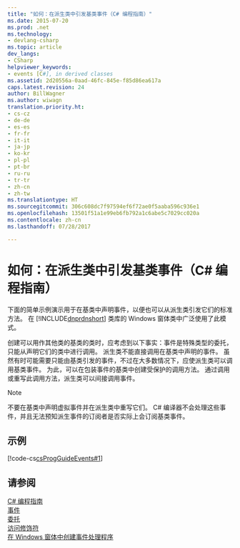 ```yaml
---
title: "如何：在派生类中引发基类事件（C# 编程指南）"
ms.date: 2015-07-20
ms.prod: .net
ms.technology:
- devlang-csharp
ms.topic: article
dev_langs:
- CSharp
helpviewer_keywords:
- events [C#], in derived classes
ms.assetid: 2d20556a-0aad-46fc-845e-f85d86ea617a
caps.latest.revision: 24
author: BillWagner
ms.author: wiwagn
translation.priority.ht:
- cs-cz
- de-de
- es-es
- fr-fr
- it-it
- ja-jp
- ko-kr
- pl-pl
- pt-br
- ru-ru
- tr-tr
- zh-cn
- zh-tw
ms.translationtype: HT
ms.sourcegitcommit: 306c608dc7f97594ef6f72ae0f5aaba596c936e1
ms.openlocfilehash: 13501f51a1e99eb6fb792a1c6abe5c7029cc020a
ms.contentlocale: zh-cn
ms.lasthandoff: 07/28/2017

---
```

# <a name="how-to-raise-base-class-events-in-derived-classes-c-programming-guide"></a>如何：在派生类中引发基类事件（C# 编程指南）
下面的简单示例演示用于在基类中声明事件，以便也可以从派生类引发它们的标准方法。 在 [!INCLUDE[dnprdnshort](~/includes/dnprdnshort-md.md)] 类库的 Windows 窗体类中广泛使用了此模式。  
  
 创建可以用作其他类的基类的类时，应考虑到以下事实：事件是特殊类型的委托，只能从声明它们的类中进行调用。 派生类不能直接调用在基类中声明的事件。 虽然有时可能需要只能由基类引发的事件，不过在大多数情况下，应使派生类可以调用基类事件。 为此，可以在包装事件的基类中创建受保护的调用方法。 通过调用或重写此调用方法，派生类可以间接调用事件。  
  
> [!NOTE]
>  不要在基类中声明虚拟事件并在派生类中重写它们。 C# 编译器不会处理这些事件，并且无法预知派生事件的订阅者是否实际上会订阅基类事件。  
  
## <a name="example"></a>示例  
 [!code-cs[csProgGuideEvents#1](../../../csharp/programming-guide/events/codesnippet/CSharp/how-to-raise-base-class-events-in-derived-classes_1.cs)]  
  
## <a name="see-also"></a>请参阅  
 [C# 编程指南](../../../csharp/programming-guide/index.md)   
 [事件](../../../csharp/programming-guide/events/index.md)   
 [委托](../../../csharp/programming-guide/delegates/index.md)   
 [访问修饰符](../../../csharp/programming-guide/classes-and-structs/access-modifiers.md)   
 [在 Windows 窗体中创建事件处理程序](https://msdn.microsoft.com/library/dacysss4.aspx)

